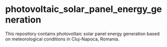 # photovoltaic_solar_panel_energy_generation
This repository contains photovoltaic solar panel energy generation based on meteorological conditions in Cluj-Napoca, Romania.
